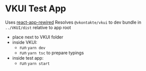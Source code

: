# VKUI Test App

Uses [react-app-rewired](https://github.com/timarney/react-app-rewired)
Resolves `@vkontakte/vkui` to dev bundle in `../VKUI/dist` relative to app root

- place next to VKUI folder
- inside VKUI:
  - run `yarn dev`
  - run `yarn tsc` to prepare typings
- inside test app:
  - run `yarn start`
